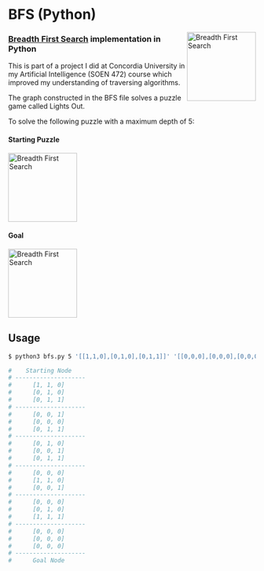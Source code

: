 # BFS (Python) #

<img src="http://upload.wikimedia.org/wikipedia/commons/3/33/Breadth-first-tree.svg" alt="Breadth First Search" align="right" height="140" />

### [Breadth First Search][bfs] implementation in Python ###

This is part of a project I did at Concordia University in my Artificial Intelligence (SOEN 472) course which improved my understanding of traversing algorithms.<br/>

The graph constructed in the BFS file solves a puzzle game called Lights Out.

To solve the following puzzle with a maximum depth of 5:


<h4>Starting Puzzle</h4>
<img src="https://i.imgur.com/JL73IVH.png" alt="Breadth First Search" height="140" />
<h4>Goal</h4>
<img src="https://i.imgur.com/S0QJzRD.png" alt="Breadth First Search" height="140" />

## Usage

```bash
$ python3 bfs.py 5 '[[1,1,0],[0,1,0],[0,1,1]]' '[[0,0,0],[0,0,0],[0,0,0]]'

#    Starting Node
# --------------------
#      [1, 1, 0]
#      [0, 1, 0]
#      [0, 1, 1]
# --------------------
#      [0, 0, 1]
#      [0, 0, 0]
#      [0, 1, 1]
# --------------------
#      [0, 1, 0]
#      [0, 0, 1]
#      [0, 1, 1]
# --------------------
#      [0, 0, 0]
#      [1, 1, 0]
#      [0, 0, 1]
# --------------------
#      [0, 0, 0]
#      [0, 1, 0]
#      [1, 1, 1]
# --------------------
#      [0, 0, 0]
#      [0, 0, 0]
#      [0, 0, 0]
# --------------------
#      Goal Node
```

[bfs]: http://en.wikipedia.org/wiki/Breadth-first_search
